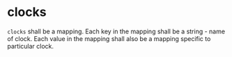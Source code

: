clocks
======

`clocks` shall be a mapping. Each key in the mapping shall be a string - name of clock. Each value in the mapping shall
also be a mapping specific to particular clock.
